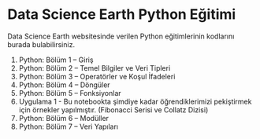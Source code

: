 # Data Science Earth Python Eğitimi
Data Science Earth websitesinde verilen Python eğitimlerinin kodlarını burada bulabilirsiniz.

1. Python: Bölüm 1 – Giriş
2. Python: Bölüm 2 – Temel Bilgiler ve Veri Tipleri
3. Python: Bölüm 3 – Operatörler ve Koşul İfadeleri
4. Python: Bölüm 4 – Döngüler
5. Python: Bölüm 5 – Fonksiyonlar
6. Uygulama 1 - Bu notebookta şimdiye kadar öğrendiklerimizi pekiştirmek için örnekler yapılmıştır. (Fibonacci Serisi ve Collatz Dizisi)
7. Python: Bölüm 6 – Modüller
8. Python: Bölüm 7 – Veri Yapıları
